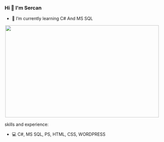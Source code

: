 ### Hi 👋 I'm Sercan

- 🌱 I’m currently learning C# And MS SQL

<div align="center">
  <img src="https://media.giphy.com/media/dWesBcTLavkZuG35MI/giphy.gif" width="500" height="300"/>
</div>

skills and experience:
* 💻 C#, MS SQL, PS, HTML, CSS, WORDPRESS
